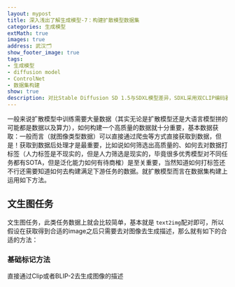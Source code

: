 ```yaml
---
layout: mypost
title: 深入浅出了解生成模型-7：构建扩散模型数据集
categories: 生成模型
extMath: true
images: true
address: 武汉🗂️
show_footer_image: true
tags:
- 生成模型
- diffusion model
- ControlNet
- 数据集构建
show: true
description: 对比Stable Diffusion SD 1.5与SDXL模型差异，SDXL采用双CLIP编码器（OpenCLIP-ViT/G+CLIP-ViT/L）提升文本理解，默认1024x1024分辨率并优化处理；介绍ControlNet（空间结构控制）、T2I-Adapter、DreamBooth（解决语言偏离）等Adapters，实现风格迁移与高效生成。
---
```


一般来说扩散模型中训练需要大量数据（其实无论是扩散模型还是大语言模型拼的可能都是数据以及算力），如何构建一个高质量的数据就十分重要，基本数据获取：一般而言（就图像类型数据）可以直接通过爬虫等方式直接获取到数据，但是！获取到数据后处理才是最重要，比如说如何筛选出高质量的、如何去对数据打标签（人力标签是不现实的，但是人力筛选是现实的，毕竟很多优秀模型对不同任务都有SOTA，但是泛化能力如何有待商榷）是至关重要，当然知道如何打标签还不行还需要知道如何去构建满足下游任务的数据。就扩散模型而言在数据集构建上运用如下方法。
## 文生图任务
文生图任务，此类任务数据上就会比较简单，基本就是 `text2img`配对即可，所以假设在获取得到合适的image之后只需要去对图像去生成描述，那么就有如下的合适的方法：
### 基础标记方法
直接通过Clip或者BLIP-2去生成图像的描述
